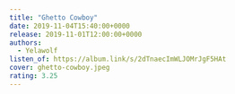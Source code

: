 ```yaml
---
title: "Ghetto Cowboy"
date: 2019-11-04T15:40:00+0000
release: 2019-11-01T12:00:00+0000
authors:
  - Yelawolf
listen_of: https://album.link/s/2dTnaecImWLJOMrJgF5HAt
cover: ghetto-cowboy.jpeg
rating: 3.25
---
```

